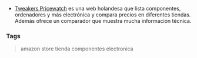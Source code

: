 * [Tweakers Pricewatch](http://tweakers.net/pricewatch/) es una web holandesa que lista componentes, ordenadores y más electrónica
  y compara precios en diferentes tiendas. Además ofrece un comparador que muestra mucha información técnica.

### Tags
> amazon store tienda componentes electronica
